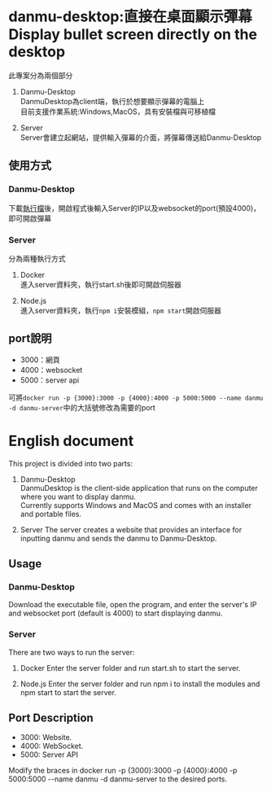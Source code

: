 # danmu-desktop:直接在桌面顯示彈幕  Display bullet screen directly on the desktop

此專案分為兩個部分  
1. Danmu-Desktop  
DanmuDesktop為client端，執行於想要顯示彈幕的電腦上  
目前支援作業系統:Windows,MacOS，具有安裝檔與可移植檔  

2. Server  
Server會建立起網站，提供輸入彈幕的介面，將彈幕傳送給Danmu-Desktop  

## 使用方式
### Danmu-Desktop 
下載[執行檔](https://github.com/guan4tou2/danmu-desktop/releases/tag/v1.0.0)後，開啟程式後輸入Server的IP以及websocket的port(預設4000)，即可開啟彈幕  

### Server
分為兩種執行方式
1. Docker  
進入server資料夾，執行start.sh後即可開啟伺服器  

2. Node.js  
進入server資料夾，執行`npm i`安裝模組，`npm start`開啟伺服器

## port說明  
- 3000：網頁  
- 4000：websocket  
- 5000：server api  

可將`docker run -p {3000}:3000 -p {4000}:4000 -p 5000:5000 --name danmu -d danmu-server`中的大括號修改為需要的port  


# English document
This project is divided into two parts:

1. Danmu-Desktop  
DanmuDesktop is the client-side application that runs on the computer where you want to display danmu.   
Currently supports Windows and MacOS and comes with an installer and portable files.

2. Server
The server creates a website that provides an interface for inputting danmu and sends the danmu to Danmu-Desktop.  

## Usage
### Danmu-Desktop
Download the executable file, open the program, and enter the server's IP and websocket port (default is 4000) to start displaying danmu.  

### Server
There are two ways to run the server:  

1. Docker
Enter the server folder and run start.sh to start the server.  

2. Node.js
Enter the server folder and run npm i to install the modules and npm start to start the server.  

## Port Description  
- 3000: Website. 
- 4000: WebSocket. 
- 5000: Server API  

Modify the braces in docker run -p {3000}:3000 -p {4000}:4000 -p 5000:5000 --name danmu -d danmu-server to the desired ports.  
